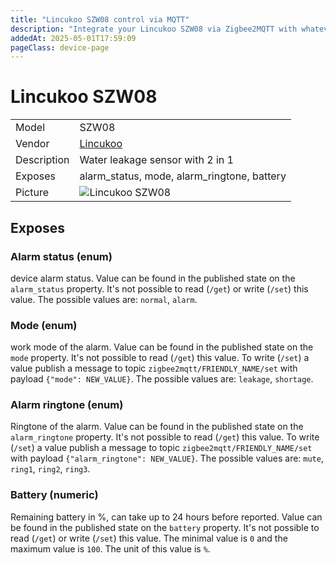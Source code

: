 ```yaml
---
title: "Lincukoo SZW08 control via MQTT"
description: "Integrate your Lincukoo SZW08 via Zigbee2MQTT with whatever smart home infrastructure you are using without the vendor's bridge or gateway."
addedAt: 2025-05-01T17:59:09
pageClass: device-page
---
```


<!-- !!!! -->
<!-- ATTENTION: This file is auto-generated through docgen! -->
<!-- You can only edit the "Notes"-Section between the two comment lines "Notes BEGIN" and "Notes END". -->
<!-- Do not use h1 or h2 heading within "## Notes"-Section. -->
<!-- !!!! -->

# Lincukoo SZW08

|     |     |
|-----|-----|
| Model | SZW08  |
| Vendor  | [Lincukoo](/supported-devices/#v=Lincukoo)  |
| Description | Water leakage sensor with 2 in 1 |
| Exposes | alarm_status, mode, alarm_ringtone, battery |
| Picture | ![Lincukoo SZW08](https://www.zigbee2mqtt.io/images/devices/SZW08.png) |


<!-- Notes BEGIN: You can edit here. Add "## Notes" headline if not already present. -->


<!-- Notes END: Do not edit below this line -->




## Exposes

### Alarm status (enum)
device alarm status.
Value can be found in the published state on the `alarm_status` property.
It's not possible to read (`/get`) or write (`/set`) this value.
The possible values are: `normal`, `alarm`.

### Mode (enum)
work mode of the alarm.
Value can be found in the published state on the `mode` property.
It's not possible to read (`/get`) this value.
To write (`/set`) a value publish a message to topic `zigbee2mqtt/FRIENDLY_NAME/set` with payload `{"mode": NEW_VALUE}`.
The possible values are: `leakage`, `shortage`.

### Alarm ringtone (enum)
Ringtone of the alarm.
Value can be found in the published state on the `alarm_ringtone` property.
It's not possible to read (`/get`) this value.
To write (`/set`) a value publish a message to topic `zigbee2mqtt/FRIENDLY_NAME/set` with payload `{"alarm_ringtone": NEW_VALUE}`.
The possible values are: `mute`, `ring1`, `ring2`, `ring3`.

### Battery (numeric)
Remaining battery in %, can take up to 24 hours before reported.
Value can be found in the published state on the `battery` property.
It's not possible to read (`/get`) or write (`/set`) this value.
The minimal value is `0` and the maximum value is `100`.
The unit of this value is `%`.

